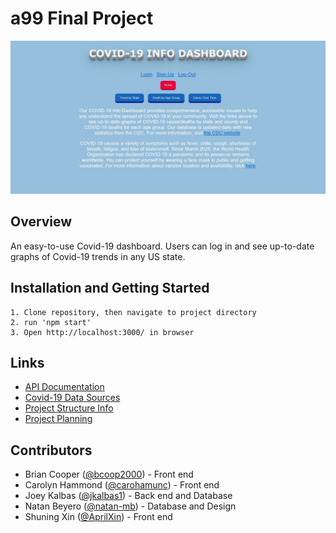 # a99 Final Project

![App Homepage](https://github.com/comp426-2022-spring/a99-furud/blob/main/src/assets/homepage.JPG)

## Overview

An easy-to-use Covid-19 dashboard. Users can log in and see up-to-date graphs of Covid-19 trends in any US state.

## Installation and Getting Started

```
1. Clone repository, then navigate to project directory
2. run 'npm start'
3. Open http://localhost:3000/ in browser
```

## Links

- [API Documentation](https://github.com/comp426-2022-spring/a99-furud/blob/main/docs/api_documentation.md)
- [Covid-19 Data Sources](https://github.com/comp426-2022-spring/a99-furud/blob/main/docs/cdc_apis.txt)
- [Project Structure Info](https://github.com/comp426-2022-spring/a99-furud/blob/main/docs/project_structure.md)
- [Project Planning](https://github.com/comp426-2022-spring/a99-furud/blob/main/docs/planning.txt)

## Contributors

- Brian Cooper ([@bcoop2000](https://github.com/bcoop2000)) - Front end
- Carolyn Hammond ([@carohamunc](https://github.com/carohamunc)) - Front end
- Joey Kalbas ([@jkalbas1](https://github.com/jkalbas1)) - Back end and Database
- Natan Beyero ([@natan-mb](https://github.com/natan-mb)) - Database and Design
- Shuning Xin ([@AprilXin](https://github.com/AprilXin)) - Front end
